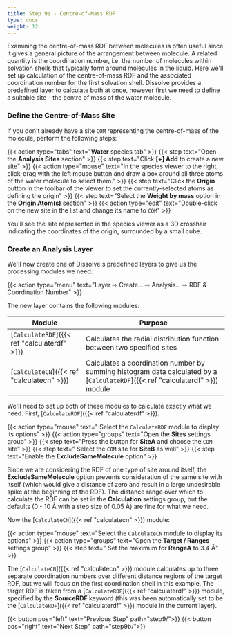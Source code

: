 ```yaml
---
title: Step 9a - Centre-of-Mass RDF
type: docs
weight: 12
---
```



Examining the centre-of-mass RDF between molecules is often useful since it gives a general picture of the arrangement between molecule. A related quantity is the coordination number, i.e. the number of molecules within solvation shells that typically form around molecules in the liquid. Here we'll set up calculation of the centre-of-mass RDF and the associated coordination number for the first solvation shell. Dissolve provides a predefined layer to calculate both at once, however first we need to define a suitable site - the centre of mass of the water molecule.

### Define the Centre-of-Mass Site

If you don't already have a site `COM` representing the centre-of-mass of the molecule, perform the following steps:

{{< action type="tabs" text="**Water** species tab" >}}
{{< step text="Open the **Analysis Sites** section" >}}
{{< step text="Click **[+] Add** to create a new site" >}}
{{< action type="mouse" text="In the species viewer to the right, click-drag with the left mouse button and draw a box around all three atoms of the water molecule to select them." >}}
{{< step text="Click the **Origin** button in the toolbar of the viewer to set the currently-selected atoms as defining the origin" >}}
{{< step text="Select the **Weight by mass** option in the **Origin Atom(s)** section" >}}
{{< action type="edit" text="Double-click on the new site in the list and change its name to `COM`" >}}

You'll see the site represented in the species viewer as a 3D crosshair indicating the coordinates of the origin, surrounded by a small cube.

### Create an Analysis Layer

We'll now create one of Dissolve's predefined layers to give us the processing modules we need:

{{< action type="menu" text="Layer &#8680; Create... &#8680; Analysis... &#8680; RDF & Coordination Number" >}}


The new layer contains the following modules:

| Module | Purpose |
|--------|---------|
| [`CalculateRDF`]({{< ref "calculaterdf" >}}) | Calculates the radial distribution function between two specified sites |
| [`CalculateCN`]({{< ref "calculatecn" >}}) | Calculates a coordination number by summing histogram data calculated by a [`CalculateRDF`]({{< ref "calculaterdf" >}}) module |

We'll need to set up both of these modules to calculate exactly what we need.  First, [`CalculateRDF`]({{< ref "calculaterdf" >}}).

{{< action type="mouse" text=" Select the `CalculateRDF` module to display its options" >}}
{{< action type="groups" text="Open the **Sites** settings group" >}}
{{< step text="Press the button for **SiteA** and choose the `COM` site" >}}
{{< step text=" Select the `COM` site for **SiteB** as well" >}}
{{< step text="Enable the **ExcludeSameMolecule** option" >}}

Since we are considering the RDF of one type of site around itself, the **ExcludeSameMolecule** option prevents consideration of the same site with itself (which would give a distance of zero and result in a large undesirable spike at the beginning of the RDF). The distance range over which to calculate the RDF can be set in the **Calculation** settings group, but the defaults (0 - 10 &#8491; with a step size of 0.05 &#8491;) are fine for what we need.

Now the [`CalculateCN`]({{< ref "calculatecn" >}}) module:

{{< action type="mouse" text="Select the `CalculateCN` module to display its options" >}}
{{< action type="groups" text="Open the **Target / Ranges** settings group" >}}
{{< step text=" Set the maximum for **RangeA** to 3.4 &#8491;" >}}

The [`CalculateCN`]({{< ref "calculatecn" >}}) module calculates up to three separate coordination numbers over different distance regions of the target RDF, but we will focus on the first coordination shell in this example. The target RDF is taken from a [`CalculateRDF`]({{< ref "calculaterdf" >}}) module, specified by the **SourceRDF** keyword (this was been automatically set to be the [`CalculateRDF`]({{< ref "calculaterdf" >}}) module in the current layer).

{{< button pos="left" text="Previous Step" path="step9/">}}
{{< button pos="right" text="Next Step" path="step9b/">}}
